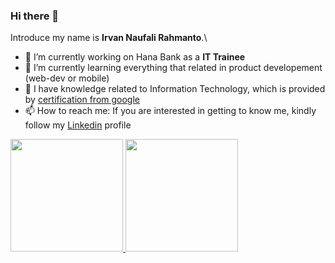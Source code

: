 ### Hi there 👋

Introduce my name is **Irvan Naufali Rahmanto**.\

- 🔭 I’m currently working on Hana Bank as a **IT Trainee**
- 🌱 I’m currently learning everything that related in product developement (web-dev or mobile)
- 👯 I have knowledge related to Information Technology, which is provided by [certification from google](https://www.coursera.org/account/accomplishments/verify/P5XT4TSRVKVV)
- 📫 How to reach me: If you are interested in getting to know me, kindly follow my [Linkedin](https://www.linkedin.com/in/irvanrahmanto/) profile

<p align="left">
<a href="https://github.com/irvanrahmanto">
  <img height="180em" src="https://github-readme-stats-eight-theta.vercel.app/api?username=dimasmds&show_icons=true&theme=algolia&include_all_commits=true&count_private=true"/>
  <img height="180em" src="https://github-readme-stats-eight-theta.vercel.app/api/top-langs/?username=dimasmds&layout=compact&langs_count=8&theme=algolia"/>
</a>
</p>
